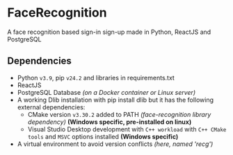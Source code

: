 # FaceRecognition
 A face recognition based sign-in sign-up made in Python, ReactJS and PostgreSQL

## Dependencies
- Python `v3.9`, pip `v24.2` and libraries in requirements.txt
- ReactJS
- PostgreSQL Database *(on a Docker container or Linux server)*
- A working Dlib installation with pip install dlib but it has the following external dependencies:
    - CMake version `v3.30.2` added to PATH *(face-recognition library dependency)* **(Windows specific, pre-installed on linux)**
    - Visual Studio Desktop development with `C++ workload` with `C++ CMake tools` and `MSVC` options installed **(Windows specific)**
- A virtual environment to avoid version conflicts *(here, named 'recg')*
